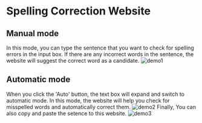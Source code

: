 # Spelling Correction Website
## Manual mode
In this mode, you can type the sentence that you want to check for spelling errors in the input box. If there are any incorrect words in the sentence, the website will suggest the correct word as a candidate.
![demo1](https://user-images.githubusercontent.com/78832408/234594450-289ea6f0-f99f-4419-be18-fc1391620181.gif)
## Automatic mode
When you click the 'Auto' button, the text box will expand and switch to automatic mode. In this mode, the website will help you check for misspelled words and automatically correct them.
![demo2](https://user-images.githubusercontent.com/78832408/234594434-1fedbd16-8777-49b0-9234-177dd8f22515.gif)
Finally, You can also copy and paste the setence to this website.
![demo3](https://user-images.githubusercontent.com/78832408/234594461-80897912-eb96-42f2-8787-5a1ceb32e9de.gif)
